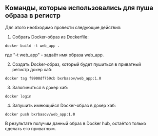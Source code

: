 ## Команды, которые использовались для пуша образа в регистр

Для этого необходимо провести следующие действия:

1. Собрать Docker-образ из Dockerfile: 
```
docker build -t web_app .
``` 
где "-t web_app" - задаёт имя образа web_app.

2. Создать Docker-образ, который будет пушиться в приватный регистр докер хаб:
```
docker tag f9900df759cb bxrbasov/web_app:1.0
```
3. Залогиниться в докер хаб:
```
docker login
```
4. Запушить имеющийся Docker-образ в докер хаб:
```
docker push bxrbasov/web_app:1.0
```

В результате получим данный образ в Docker hub, остаётся только сделать его приватным.
